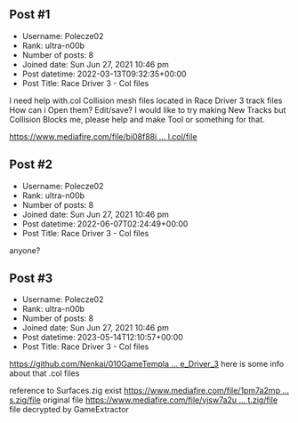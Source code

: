 ## Post #1
- Username: Polecze02
- Rank: ultra-n00b
- Number of posts: 8
- Joined date: Sun Jun 27, 2021 10:46 pm
- Post datetime: 2022-03-13T09:32:35+00:00
- Post Title: Race Driver 3 - Col files

I need help with.col Collision mesh files located in Race Driver 3 track files
How can i Open them? Edit/save? I would like to try making New Tracks but Collision Blocks me, please help and make Tool or something for that. 


[https://www.mediafire.com/file/bi08f88i ... l.col/file](https://www.mediafire.com/file/bi08f88iruxpre5/col.col/file)
## Post #2
- Username: Polecze02
- Rank: ultra-n00b
- Number of posts: 8
- Joined date: Sun Jun 27, 2021 10:46 pm
- Post datetime: 2022-06-07T02:24:49+00:00
- Post Title: Race Driver 3 - Col files

anyone?
## Post #3
- Username: Polecze02
- Rank: ultra-n00b
- Number of posts: 8
- Joined date: Sun Jun 27, 2021 10:46 pm
- Post datetime: 2023-05-14T12:10:57+00:00
- Post Title: Race Driver 3 - Col files

[https://github.com/Nenkai/010GameTempla ... e_Driver_3](https://github.com/Nenkai/010GameTemplates/tree/main/Codemasters/Race_Driver_3)
here is some info about that .col files

reference to Surfaces.zig exist
[https://www.mediafire.com/file/1pm7a2mp ... s.zig/file](https://www.mediafire.com/file/1pm7a2mpeph6uux/Surfaces.zig/file)        original file
[https://www.mediafire.com/file/vjsw7a2u ... t.zig/file](https://www.mediafire.com/file/vjsw7a2unw4fgjm/Surfaces-decrypt.zig/file)         file decrypted by GameExtractor
